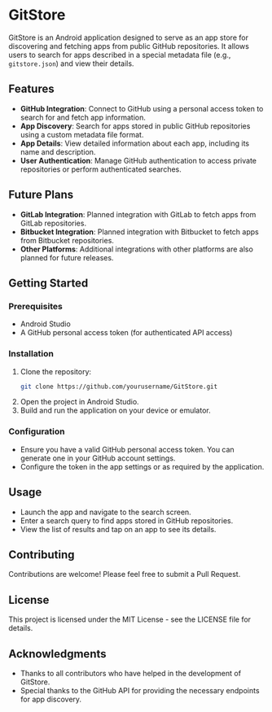 # GitStore

GitStore is an Android application designed to serve as an app store for discovering and fetching apps from public GitHub repositories. It allows users to search for apps described in a special metadata file (e.g., `gitstore.json`) and view their details.

## Features

- **GitHub Integration**: Connect to GitHub using a personal access token to search for and fetch app information.
- **App Discovery**: Search for apps stored in public GitHub repositories using a custom metadata file format.
- **App Details**: View detailed information about each app, including its name and description.
- **User Authentication**: Manage GitHub authentication to access private repositories or perform authenticated searches.

## Future Plans

- **GitLab Integration**: Planned integration with GitLab to fetch apps from GitLab repositories.
- **Bitbucket Integration**: Planned integration with Bitbucket to fetch apps from Bitbucket repositories.
- **Other Platforms**: Additional integrations with other platforms are also planned for future releases.

## Getting Started

### Prerequisites

- Android Studio
- A GitHub personal access token (for authenticated API access)

### Installation

1. Clone the repository:
   ```bash
   git clone https://github.com/yourusername/GitStore.git
   ```
2. Open the project in Android Studio.
3. Build and run the application on your device or emulator.

### Configuration

- Ensure you have a valid GitHub personal access token. You can generate one in your GitHub account settings.
- Configure the token in the app settings or as required by the application.

## Usage

- Launch the app and navigate to the search screen.
- Enter a search query to find apps stored in GitHub repositories.
- View the list of results and tap on an app to see its details.

## Contributing

Contributions are welcome! Please feel free to submit a Pull Request.

## License

This project is licensed under the MIT License - see the LICENSE file for details.

## Acknowledgments

- Thanks to all contributors who have helped in the development of GitStore.
- Special thanks to the GitHub API for providing the necessary endpoints for app discovery. 